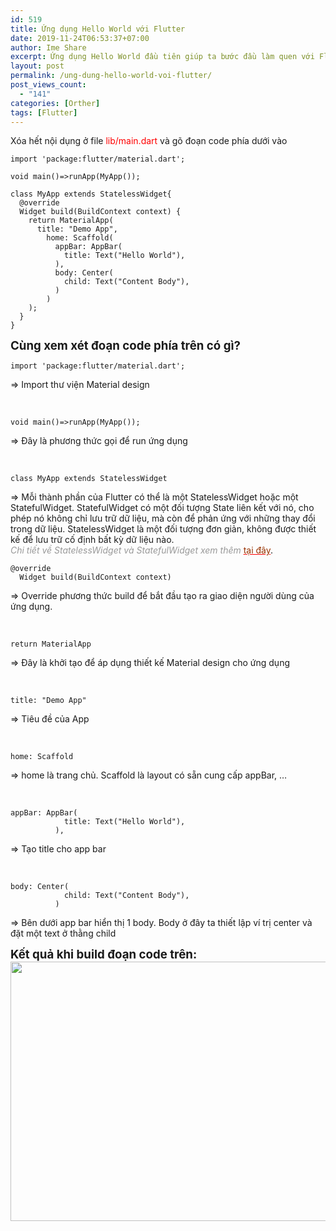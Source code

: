 ```yaml
---
id: 519
title: Ứng dụng Hello World với Flutter
date: 2019-11-24T06:53:37+07:00
author: Ime Share
excerpt: Ứng dụng Hello World đầu tiên giúp ta bước đầu làm quen với Flutter để bắt đầu hành trình tu luyện các tầng cao hơn về Flutter.
layout: post
permalink: /ung-dung-hello-world-voi-flutter/
post_views_count:
  - "141"
categories: [Orther]
tags: [Flutter]
---
```

Xóa hết nội dụng ở file <span style="color: #ff0000;">lib/main.dart</span> và gõ đoạn code phía dưới vào

```
import 'package:flutter/material.dart';

void main()=>runApp(MyApp());

class MyApp extends StatelessWidget{
  @override
  Widget build(BuildContext context) {
    return MaterialApp(
      title: "Demo App",
        home: Scaffold(
          appBar: AppBar(
            title: Text("Hello World"),
          ),
          body: Center(
            child: Text("Content Body"),
          )
        )
    );
  }
}
```

<span style="font-size: 14pt;"><strong>Cùng xem xét đoạn code phía trên có gì?</strong></span>

```
import 'package:flutter/material.dart';
```

=> Import thư viện Material design

&nbsp;

```
void main()=>runApp(MyApp());
```

=> Đây là phương thức gọi để run ứng dụng

&nbsp;

```
class MyApp extends StatelessWidget
```

=> Mỗi thành phần của Flutter có thể là một StatelessWidget hoặc một StatefulWidget. StatefulWidget có một đối tượng State liên kết với nó, cho phép nó không chỉ lưu trữ dữ liệu, mà còn để phản ứng với những thay đổi trong dữ liệu. StatelessWidget là một đối tượng đơn giản, không được thiết kế để lưu trữ cố định bất kỳ dữ liệu nào.  
<span style="color: #999999;"><em>Chi tiết về StatelessWidget và StatefulWidget xem thêm</em></span> <a style="color: red;" href="https://vyqyty.github.io/statelesswidget-va-statefulwidget-trong-flutter-la-gi/"><span style="color: #993300;">tại đây</span></a>.

```
@override
  Widget build(BuildContext context) 
```

=> Override phương thức build để bắt đầu tạo ra giao diện người dùng của ứng dụng.

&nbsp;

```
return MaterialApp
```

=> Đây là khởi tạo để áp dụng thiết kế Material design cho ứng dụng

&nbsp;

```
title: "Demo App"
```

=> Tiêu đề của App

&nbsp;

```
home: Scaffold
```

=> home là trang chủ. Scaffold là layout có sẵn cung cấp appBar, &#8230;

&nbsp;

```
appBar: AppBar(
            title: Text("Hello World"),
          ),

```

=> Tạo title cho app bar

&nbsp;

```
body: Center(
            child: Text("Content Body"),
          )

```

=> Bên dưới app bar hiển thị 1 body. Body ở đây ta thiết lập ví trị center và đặt một text ở thằng child

<span style="font-size: 14pt;"><strong>Kết quả khi build đoạn code trên:</strong></span>  
[<img class="aligncenter wp-image-521 size-full" src="https://vyqyty.github.io/assets/img/uploads/2019/11/flutter-run-hello-work-share-blog.png" alt="" width="689" height="415" srcset="https://vyqyty.github.io/assets/img/uploads/2019/11/flutter-run-hello-work-share-blog.png 689w, https://vyqyty.github.io/assets/img/uploads/2019/11/flutter-run-hello-work-share-blog-300x181.png 300w, https://vyqyty.github.io/assets/img/uploads/2019/11/flutter-run-hello-work-share-blog-150x90.png 150w" sizes="(max-width: 689px) 100vw, 689px" />](https://vyqyty.github.io/assets/img/uploads/2019/11/flutter-run-hello-work-share-blog.png)